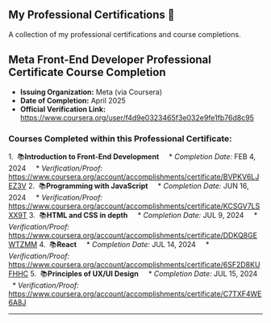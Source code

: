 ## My Professional Certifications 🏅

A collection of my professional certifications and course completions.

## Meta Front-End Developer Professional Certificate Course Completion
* **Issuing Organization:** Meta (via Coursera)
* **Date of Completion:** April 2025
* **Official Verification Link:** https://www.coursera.org/user/f4d9e0323465f3e032e9fe1fb76d8c95

### Courses Completed within this Professional Certificate:
1.  📚**Introduction to Front-End Development**
    * *Completion Date:* FEB 4, 2024
    * *Verification/Proof:* https://www.coursera.org/account/accomplishments/certificate/BVPKV6LJEZ3V
2.  📚**Programming with JavaScript**
    * *Completion Date:* JUN 16, 2024
    * *Verification/Proof:* https://www.coursera.org/account/accomplishments/certificate/KCSGV7LSXX9T
3.  📚**HTML and CSS in depth**
    * *Completion Date:* JUL 9, 2024
    * *Verification/Proof:* https://www.coursera.org/account/accomplishments/certificate/DDKQ8GEWTZMM
4.  📚**React**
    * *Completion Date:* JUL 14, 2024
    * *Verification/Proof:* https://www.coursera.org/account/accomplishments/certificate/6SF2D8KUFHHC
5.  📚**Principles of UX/UI Design**
    * *Completion Date:* JUL 15, 2024
    * *Verification/Proof:* https://www.coursera.org/account/accomplishments/certificate/C7TXF4WE6A8J

---
